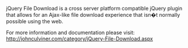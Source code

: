 jQuery File Download is a cross server platform compatible jQuery plugin that allows for an Ajax-like file download experience that isn�t normally possible using the web.

For more information and documentation please visit:
http://johnculviner.com/category/jQuery-File-Download.aspx
